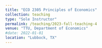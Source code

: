 ```yaml
---
title: "ECO 2305 Principles of Economics"
collection: teaching
type: "Sole Instructor"
permalink: /teaching/2023-fall-teaching-4
venue: "TTU, Department of Economics"
#date: 2022-01-01
location: "Lubbock, TX"
---
```


